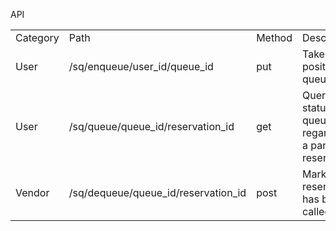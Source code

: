API

<table>
<tr> <td> Category</td><td>Path</td><td>Method</td><td>Description</td></tr>
<tr><td>User</td> <td>/sq/enqueue/user_id/queue_id</td><td> put </td><td>Take a position in queue</td> </tr>
<tr><td>User</td> <td>/sq/queue/queue_id/reservation_id </td><td> get </td><td>Query the status of a queue regarding to a particular reservation</td> </tr>
<tr><td>Vendor</td> <td>/sq/dequeue/queue_id/reservation_id </td><td> post </td><td>Mark the reservation has been called/served</td> </tr>


</table>
